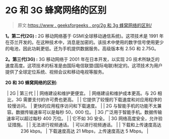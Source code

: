 # 2G 和 3G 蜂窝网络的区别

> 原文:[https://www . geeksforgeeks . org/2g 和 3g 蜂窝网络的区别/](https://www.geeksforgeeks.org/difference-between-2g-and-3g-cellular-network/)

**1。第二代(2G) :**
2G 移动网络基于 GSM(全球移动通信系统)。这项技术是 1991 年在芬兰开发的。在这种技术中，消息是加密的。该技术中使用的数字信号使用更少的电池，因此功耗更低。还为手机提供数据服务。高级版本有 2.5G 和 2.75G。

**2。第三代(3G) :**
3G 移动网络于 2001 年在日本开发，以实现 2G 技术所缺乏的速度高度。这项技术的标准是由国际电信联盟(国际电联)制定的。这项技术为用户提供了全球定位系统、视频会议和移动电视等服务。

**2G 和 3G 蜂窝网络的区别:**

<center>

| 2G | 第三代 |
| 网络建设和维护更便宜。 | 网络建设和维护成本更高。与 2G 相比，3G 需要支付的许可费也更高。 |
| 它提供了较慢的下载速度和对应用程序的较慢访问。 | 更快的应用程序访问和下载速度。 |
| 2G 与智能手机的功能不太兼容。数据传输速率可以是每秒 50，000 位。 | 3G 广泛用于智能手机。数据传输速率可以超过每秒 400 万位。 |
| 它不如 3G 安全。 | 3G 网络高度安全，允许验证措施。 |
| 无法进行视频通话。 | 可以进行视频通话。 |
| 下载和上传速度高达 236 kbps。 | 下载速度高达 21 Mbps，上传速度高达 5 Mbps。 |

</center>